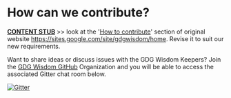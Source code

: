 # How can we contribute?

[**CONTENT STUB**](https://github.com/gdg-wisdom/wisdom-2015/issues/5) >> look at the '[How to contribute](https://sites.google.com/site/gdgwisdom/home)' section of original website
https://sites.google.com/site/gdgwisdom/home. Revise it to suit our new requirements.


Want to share ideas or discuss issues with the GDG Wisdom Keepers? Join the [GDG Wisdom GitHub](https://github.com/gdg-wisdom) Organization and you will be able to access the associated Gitter chat room below.

[![Gitter](https://badges.gitter.im/Join%20Chat.svg)](https://gitter.im/gdg-wisdom?utm_source=badge&utm_medium=badge&utm_campaign=pr-badge&utm_content=badge)
